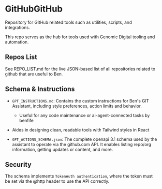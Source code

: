 # GitHubGitHub 

Repository for GitHub related tools such as utilities, scripts, and integrations.

This repo serves as the hub for tools used with Genomic Digital tooling and automation.

## Repos List

See REPO_LIST.md for the live JSON-based list of all repositories related to github that are useful to Ben.

## Schema & Instructions

- `GPT_INSTRUCTIONS.md`: Contains the custom instructions for Ben's GIT Assistant, including style preferences, action limits and behavior.
  - Useful for any code maintenance or ai-agent-connected tasks by benfife
- Aides in designing clean, readable tools with Tailwind styles in React

- `GPT_ACTIONS_SCHEMA.json`: The complete openapi 3.1 schema used by the assistant to operate via the github.com API. It enables listing repo/org information, getting updates or content, and more.

## Security

The schema implements `TokenAuth authentication`, where the token must be set via the @http header to use the API correctly.
